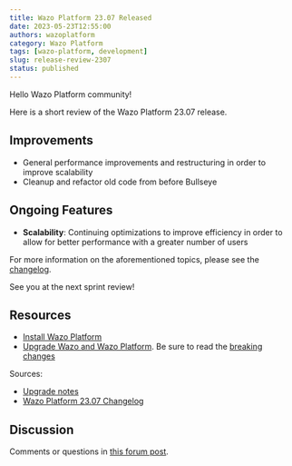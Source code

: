 ```yaml
---
title: Wazo Platform 23.07 Released
date: 2023-05-23T12:55:00
authors: wazoplatform
category: Wazo Platform
tags: [wazo-platform, development]
slug: release-review-2307
status: published
---
```


Hello Wazo Platform community!

Here is a short review of the Wazo Platform 23.07 release.

## Improvements

- General performance improvements and restructuring in order to improve scalability
- Cleanup and refactor old code from before Bullseye

## Ongoing Features

- **Scalability**: Continuing optimizations to improve efficiency in order to allow for better performance with a greater number of users

For more information on the aforementioned topics, please see the [changelog](https://wazo-dev.atlassian.net/issues/?jql=project%3DWAZO%20AND%20fixVersion%3D23.07).

See you at the next sprint review!

<!-- truncate -->

## Resources

- [Install Wazo Platform](/use-cases)
- [Upgrade Wazo and Wazo Platform](/uc-doc/upgrade/). Be sure to read the
  [breaking changes](/uc-doc/upgrade/upgrade_notes#23-07)

Sources:

- [Upgrade notes](/uc-doc/upgrade/upgrade_notes#23-07)
- [Wazo Platform 23.07 Changelog](https://wazo-dev.atlassian.net/issues/?jql=project%3DWAZO%20AND%20fixVersion%3D23.07)

## Discussion

Comments or questions in
[this forum post](https://wazo-platform.discourse.group/t/blog-wazo-platform-23-07-released).
